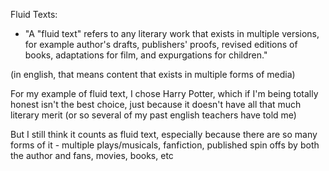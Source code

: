 Fluid Texts: 
- "A "fluid text" refers to any literary work that exists in multiple versions, for example author's drafts, publishers' proofs, revised editions of books, adaptations for film, and expurgations for children."

(in english, that means content that exists in multiple forms of media)

For my example of fluid text, I chose Harry Potter, which if I'm being totally honest isn't the best choice, just because it doesn't have all that much literary merit (or so several of my past english teachers have told me)

But I still think it counts as fluid text, especially because there are so many forms of it - multiple plays/musicals, fanfiction, published spin offs by both the author and fans, movies, books, etc

